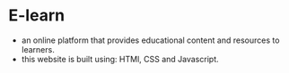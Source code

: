 # E-learn
- an online platform that provides educational content and resources to learners.
- this website is built using: HTMl, CSS and Javascript. 
